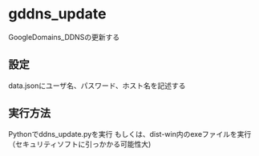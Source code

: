 # gddns_update
GoogleDomains_DDNSの更新する

## 設定
data.jsonにユーザ名、パスワード、ホスト名を記述する

## 実行方法
Pythonでddns_update.pyを実行 
もしくは、dist-win内のexeファイルを実行（セキュリティソフトに引っかかる可能性大)
